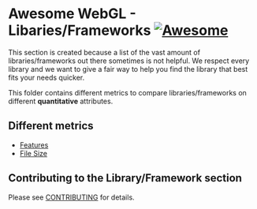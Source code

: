 # Awesome WebGL - Libaries/Frameworks [![Awesome](https://cdn.rawgit.com/sindresorhus/awesome/d7305f38d29fed78fa85652e3a63e154dd8e8829/media/badge.svg)](https://github.com/sindresorhus/awesome)

This section is created because a list of the vast amount of libraries/frameworks out there sometimes is not helpful. We respect every library and we want to give a fair way to help you find the library that best fits your needs quicker.

This folder contains different metrics to compare libraries/frameworks on different **quantitative** attributes.

## Different metrics
* [Features](https://github.com/sjfricke/awesome-webgl/blob/master/Libraries/Features.md)
* [File Size](https://github.com/sjfricke/awesome-webgl/blob/master/Libraries/File_Size.md)

## Contributing to the Library/Framework section
Please see [CONTRIBUTING](https://github.com/sjfricke/awesome-webgl/blob/master/Libraries/CONTRIBUTING.md) for details.